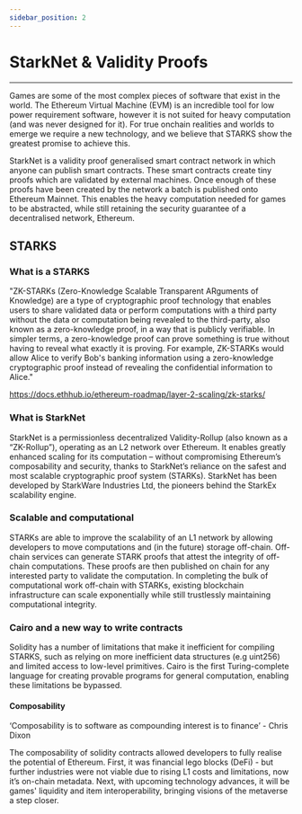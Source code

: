 ```yaml
---
sidebar_position: 2
---
```


# StarkNet & Validity Proofs
---

Games are some of the most complex pieces of software that exist in the world. The Ethereum Virtual Machine (EVM) is an incredible tool for low power requirement software, however it is not suited for heavy computation (and was never designed for it). For true onchain realities and worlds to emerge we require a new technology, and we believe that STARKS show the greatest promise to achieve this.

StarkNet is a validity proof generalised smart contract network in which anyone can publish smart contracts. These smart contracts create tiny proofs which are validated by external machines. Once enough of these proofs have been created by the network a batch is published onto Ethereum Mainnet. This enables the heavy computation needed for games to be abstracted, while still retaining the security guarantee of a decentralised network, Ethereum.


## STARKS

### What is a STARKS
"ZK-STARKs (Zero-Knowledge Scalable Transparent ARguments of Knowledge) are a type of cryptographic proof technology that enables users to share validated data or perform computations with a third party without the data or computation being revealed to the third-party, also known as a zero-knowledge proof, in a way that is publicly verifiable. In simpler terms, a zero-knowledge proof can prove something is true without having to reveal what exactly it is proving. For example, ZK-STARKs would allow Alice to verify Bob's banking information using a zero-knowledge cryptographic proof instead of revealing the confidential information to Alice."

https://docs.ethhub.io/ethereum-roadmap/layer-2-scaling/zk-starks/

### What is StarkNet 
StarkNet is a permissionless decentralized Validity-Rollup (also known as a “ZK-Rollup”), operating as an L2 network over Ethereum. It enables greatly enhanced scaling for its computation –  without compromising Ethereum’s composability and security, thanks to StarkNet’s reliance on the safest and most scalable cryptographic proof system (STARKs). StarkNet has been developed by StarkWare Industries Ltd, the pioneers behind the StarkEx scalability engine.

### Scalable and computational 
STARKs are able to improve the scalability of an L1 network by allowing developers to move computations and (in the future) storage off-chain. Off-chain services can generate STARK proofs that attest the integrity of off-chain computations. These proofs are then published on chain for any interested party to validate the computation. In completing the bulk of computational work off-chain with STARKs, existing blockchain infrastructure can scale exponentially while still trustlessly maintaining computational integrity.

### Cairo and a new way to write contracts
Solidity has a number of limitations that make it inefficient for compiling STARKS, such as relying on more inefficient data structures (e.g uint256) and limited access to low-level primitives. Cairo is the first Turing-complete language for creating provable programs for general computation, enabling these limitations be bypassed. 

#### Composability
‘Composability is to software as compounding interest is to finance’ - Chris Dixon

The composability of solidity contracts allowed developers to fully realise the potential of Ethereum. First, it was financial lego blocks (DeFi) - but further industries were not viable due to rising L1 costs and limitations, now it’s on-chain metadata. Next, with upcoming technology advances, it will be games' liquidity and item interoperability, bringing visions of the metaverse a step closer.
